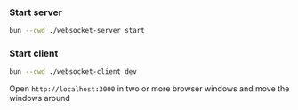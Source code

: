 ### Start server

```bash
bun --cwd ./websocket-server start
```

### Start client

```bash
bun --cwd ./websocket-client dev
```

Open `http://localhost:3000` in two or more browser windows and move the windows around
